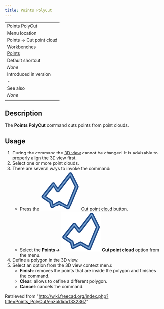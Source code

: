 ```yaml
---
title: Points PolyCut
---
```


|                                                |
| ---------------------------------------------- |
| Points PolyCut                                 |
| Menu location                                  |
| Points → Cut point cloud                       |
| Workbenches                                    |
| [Points](/Points_Workbench "Points Workbench") |
| Default shortcut                               |
| _None_                                         |
| Introduced in version                          |
| -                                              |
| See also                                       |
| _None_                                         |
|                                                |

## Description

The **Points PolyCut** command cuts points from point clouds.

## Usage

1. During the command the [3D view](/3D_view "3D view") cannot be changed. It is advisable to properly align the 3D view first.
2. Select one or more point clouds.
3. There are several ways to invoke the command:
   - Press the ![](/src/assets/images/Points_PolyCut.svg) [Cut point cloud](/Points_PolyCut "Points PolyCut") button.
   - Select the **Points → ![](/src/assets/images/Points_PolyCut.svg) Cut point cloud** option from the menu.
4. Define a polygon in the 3D view.
5. Select an option from the 3D view context menu:
   - **Finish**: removes the points that are inside the polygon and finishes the command.
   - **Clear**: allows to define a different polygon.
   - **Cancel**: cancels the command.

Retrieved from "<http://wiki.freecad.org/index.php?title=Points_PolyCut/en&oldid=1332367>"
